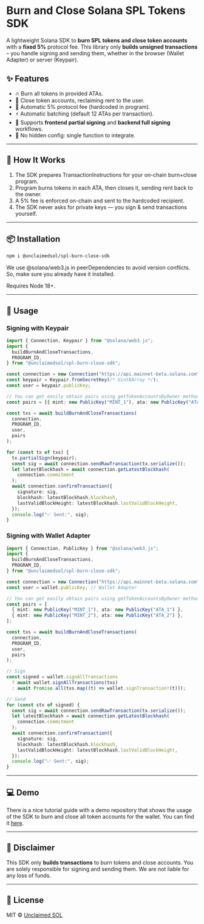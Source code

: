 # Burn and Close Solana SPL Tokens SDK

A lightweight Solana SDK to **burn SPL tokens and close token accounts** with a **fixed 5%** protocol fee.
This library only **builds unsigned transactions** – you handle signing and sending them, whether in the browser (Wallet Adapter) or server (Keypair).

## ✨ Features

- 🔥 Burn all tokens in provided ATAs.
- 🧹 Close token accounts, reclaiming rent to the user.
- 💸 Automatic 5% protocol fee (hardcoded in program).
- ⚡ Automatic batching (default 12 ATAs per transaction).
- 🔐 Supports **frontend partial signing** and **backend full signing** workflows.
- 🚀 No hidden config: single function to integrate.

---

## 🧩 How It Works

1. The SDK prepares TransactionInstructions for your on-chain burn+close program.
2. Program burns tokens in each ATA, then closes it, sending rent back to the owner.
3. A 5% fee is enforced on-chain and sent to the hardcoded recipient.
4. The SDK never asks for private keys — you sign & send transactions yourself.

---

## 📦 Installation

```bash
npm i @unclaimedsol/spl-burn-close-sdk
```

We use @solana/web3.js in peerDependencies to avoid version conflicts. So, make sure you already have it installed.

Requires Node 18+.

---

## 🔑 Usage

### Signing with Keypair

```typescript
import { Connection, Keypair } from "@solana/web3.js";
import {
  buildBurnAndCloseTransactions,
  PROGRAM_ID,
} from "@unclaimedsol/spl-burn-close-sdk";

const connection = new Connection("https://api.mainnet-beta.solana.com");
const keypair = Keypair.fromSecretKey(/* Uint8Array */);
const user = keypair.publicKey;

// You can get easily obtain pairs using getTokenAccountsByOwner method
const pairs = [{ mint: new PublicKey("MINT_1"), ata: new PublicKey("ATA_1") }];

const txs = await buildBurnAndCloseTransactions(
  connection,
  PROGRAM_ID,
  user,
  pairs
);

for (const tx of txs) {
  tx.partialSign(keypair);
  const sig = await connection.sendRawTransaction(tx.serialize());
  let latestBlockhash = await connection.getLatestBlockhash(
    connection.commitment
  );
  await connection.confirmTransaction({
    signature: sig,
    blockhash: latestBlockhash.blockhash,
    lastValidBlockHeight: latestBlockhash.lastValidBlockHeight,
  });
  console.log("✅ Sent:", sig);
}
```

### Signing with Wallet Adapter

```typescript
import { Connection, PublicKey } from "@solana/web3.js";
import {
  buildBurnAndCloseTransactions,
  PROGRAM_ID,
} from "@unclaimedsol/spl-burn-close-sdk";

const connection = new Connection("https://api.mainnet-beta.solana.com");
const user = wallet.publicKey; // Wallet Adapter

// You can get easily obtain pairs using getTokenAccountsByOwner method
const pairs = [
  { mint: new PublicKey("MINT_1"), ata: new PublicKey("ATA_1") },
  { mint: new PublicKey("MINT_2"), ata: new PublicKey("ATA_2") },
];

const txs = await buildBurnAndCloseTransactions(
  connection,
  PROGRAM_ID,
  user,
  pairs
);

// Sign
const signed = wallet.signAllTransactions
  ? await wallet.signAllTransactions(txs)
  : await Promise.all(txs.map((t) => wallet.signTransaction!(t)));

// Send
for (const stx of signed) {
  const sig = await connection.sendRawTransaction(tx.serialize());
  let latestBlockhash = await connection.getLatestBlockhash(
    connection.commitment
  );
  await connection.confirmTransaction({
    signature: sig,
    blockhash: latestBlockhash.blockhash,
    lastValidBlockHeight: latestBlockhash.lastValidBlockHeight,
  });
  console.log("✅ Sent:", sig);
}
```

---

## 💻 Demo

There is a nice tutorial guide with a demo repository that shows the usage of the SDK to burn and close all token accounts for the wallet. You can find it [here](https://blog.unclaimedsol.com/close-burn-solana-tokens-web3js-sdk/).

---

## 📜 Disclaimer

This SDK only **builds transactions** to burn tokens and close accounts. You are solely responsible for signing and sending them. We are not liable for any loss of funds.

---

## 📃 License

MIT © [Unclaimed SOL](https://unclaimedsol.com)
